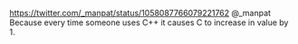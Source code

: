https://twitter.com/_manpat/status/1058087766079221762 @_manpat Because every time someone uses C++ it causes C to increase in value by 1.